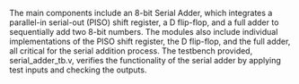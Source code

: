 The main components include an 8-bit Serial Adder, which integrates a parallel-in serial-out (PISO) shift register, a D flip-flop, and a full adder to sequentially add two 8-bit numbers. The modules also include individual implementations of the PISO shift register, the D flip-flop, and the full adder, all critical for the serial addition process. The testbench provided, serial_adder_tb.v, verifies the functionality of the serial adder by applying test inputs and checking the outputs.
